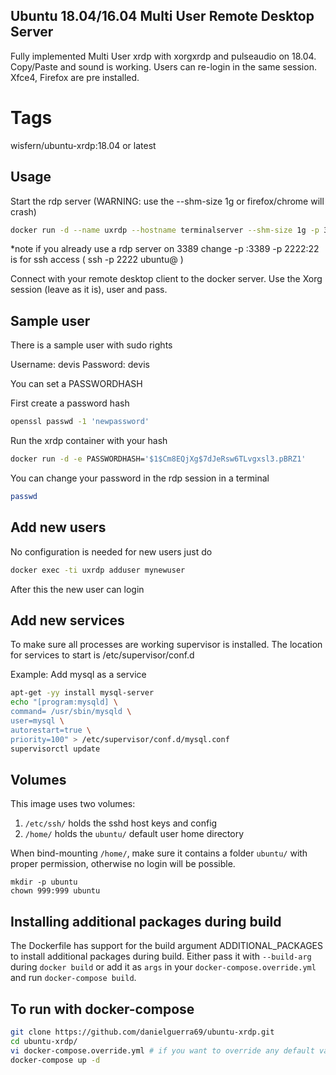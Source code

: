 ## Ubuntu 18.04/16.04  Multi User Remote Desktop Server

Fully implemented Multi User xrdp
with xorgxrdp and pulseaudio on 18.04.
Copy/Paste and sound is working.
Users can re-login in the same session.
Xfce4, Firefox are pre installed.

# Tags

wisfern/ubuntu-xrdp:18.04  or latest

## Usage

Start the rdp server
(WARNING: use the --shm-size 1g or firefox/chrome will crash)

```bash
docker run -d --name uxrdp --hostname terminalserver --shm-size 1g -p 3389:3389 -p 2222:22 wisfern/uxrdp
```
*note if you already use a rdp server on 3389 change -p <my-port>:3389
	  -p 2222:22 is for ssh access ( ssh -p 2222 ubuntu@<docker-ip> )

Connect with your remote desktop client to the docker server.
Use the Xorg session (leave as it is), user and pass.

## Sample user

There is a sample user with sudo rights

Username: devis
Password: devis


You can set a PASSWORDHASH

First create a password hash

```bash
openssl passwd -1 'newpassword'
```

Run the xrdp container with your hash

```bash
docker run -d -e PASSWORDHASH='$1$Cm8EQjXg$7dJeRsw6TLvgxsl3.pBRZ1'
```

You can change your password in the rdp session in a terminal

```bash
passwd
```

## Add new users

No configuration is needed for new users just do

```bash
docker exec -ti uxrdp adduser mynewuser
```

After this the new user can login

## Add new services

To make sure all processes are working supervisor is installed.
The location for services to start is /etc/supervisor/conf.d

Example: Add mysql as a service

```bash
apt-get -yy install mysql-server
echo "[program:mysqld] \
command= /usr/sbin/mysqld \
user=mysql \
autorestart=true \
priority=100" > /etc/supervisor/conf.d/mysql.conf
supervisorctl update
```

## Volumes
This image uses two volumes:
1. `/etc/ssh/` holds the sshd host keys and config
2. `/home/` holds the `ubuntu/` default user home directory

When bind-mounting `/home/`, make sure it contains a folder `ubuntu/` with proper permission, otherwise no login will be possible.

```
mkdir -p ubuntu
chown 999:999 ubuntu
```

## Installing additional packages during build

The Dockerfile has support for the build argument ADDITIONAL_PACKAGES to install additional packages during build. Either pass it with `--build-arg` during `docker build` or add it 
as `args` in your `docker-compose.override.yml` and run `docker-compose build`.

## To run with docker-compose

```bash
git clone https://github.com/danielguerra69/ubuntu-xrdp.git
cd ubuntu-xrdp/
vi docker-compose.override.yml # if you want to override any default value
docker-compose up -d
```
